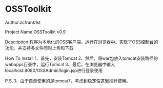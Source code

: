 OSSToolkit
==========

Author:zcfrank1st

Project Name
OSSToolkit v0.9

Description
程序为本地化的OSS客户端，运行在浏览器中。实现了OSS控制台的功能，并支持多文件同时上传和下载

How To Install
1、首先，安装Tomcat
2、然后，将war包放入tomcat安装路径的webapps目录中，运行Tomcat
3、最后，在浏览器中输入localhost:8080/OSSAdmin/login.jsp进行登录使用

P.S.
1、由于自测使用的是tomcat7，考虑到稳定性这里推荐使用。
